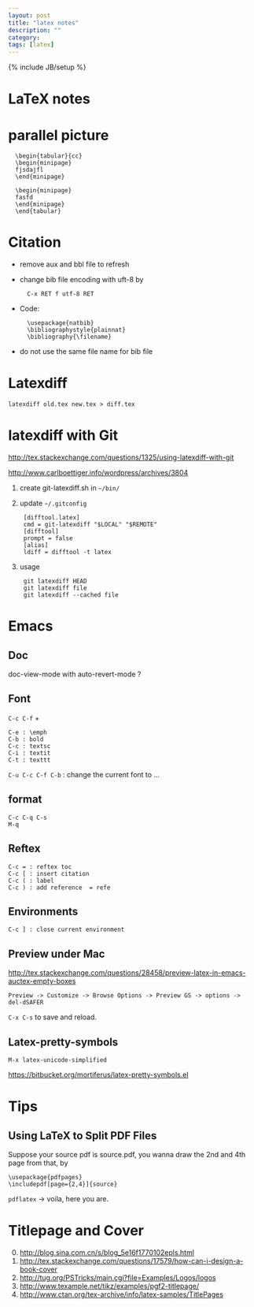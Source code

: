 ```yaml
---
layout: post
title: "latex notes"
description: ""
category: 
tags: [latex]
---
```

{% include JB/setup %}

LaTeX notes
==========

# parallel picture #
  
	  \begin{tabular}{cc}
 	  \begin{minipage}
 	  fjsdajfl
 	  \end{minipage}
 	  
 	  \begin{minipage}
 	  fasfd
 	  \end{minipage}
	  \end{tabular}

# Citation #

* remove aux and bbl file to refresh 
* change bib file encoding with uft-8 by

    	C-x RET f utf-8 RET

* Code:

	    \usepackage{natbib}
	    \bibliographystyle{plainnat}
		\bibliography{\filename}
	
* do not use the same file name for bib file

# Latexdiff #

	latexdiff old.tex new.tex > diff.tex

# latexdiff with Git #

<http://tex.stackexchange.com/questions/1325/using-latexdiff-with-git>

<http://www.carlboettiger.info/wordpress/archives/3804>

1. create git-latexdiff.sh in `~/bin/` 
2. update `~/.gitconfig`
	  
	    [difftool.latex]
        cmd = git-latexdiff "$LOCAL" "$REMOTE"
		[difftool]
        prompt = false
		[alias]
        ldiff = difftool -t latex   

3. usage

	    git latexdiff HEAD
		git latexdiff file
		git latexdiff --cached file

# Emacs #

## Doc ##

doc-view-mode with auto-revert-mode ?

## Font ##

`C-c C-f` + 

    C-e : \emph
	C-b : bold
	C-c : textsc
	C-i : textit
	C-t : texttt

`C-u C-c C-f C-b` : change the current font to ...

## format ##

    C-c C-q C-s
	M-q
	
## Reftex ##

    C-c = : reftex toc
	C-c [ : insert citation
	C-c ( : label
	C-c ) : add reference  = refe

## Environments ##

    C-c ] : close current environment

## Preview under Mac ##

<http://tex.stackexchange.com/questions/28458/preview-latex-in-emacs-auctex-empty-boxes>

    Preview -> Customize -> Browse Options -> Preview GS -> options -> del-dSAFER

`C-x C-s` to save and reload. 

## Latex-pretty-symbols ##

    M-x latex-unicode-simplified
	
<https://bitbucket.org/mortiferus/latex-pretty-symbols.el>

# Tips # 

## Using LaTeX to Split PDF Files ## 

Suppose your source pdf is source.pdf, you wanna draw the 2nd and 4th page from that, by 

    \usepackage{pdfpages}
	\includepdf[page={2,4}]{source}                        

`pdflatex` -> voila, here you are.



# Titlepage and Cover #

0. <http://blog.sina.com.cn/s/blog_5e16f1770102epls.html>
1. <http://tex.stackexchange.com/questions/17579/how-can-i-design-a-book-cover>
2. <http://tug.org/PSTricks/main.cgi?file=Examples/Logos/logos>
3. <http://www.texample.net/tikz/examples/pgf2-titlepage/>
4. <http://www.ctan.org/tex-archive/info/latex-samples/TitlePages>
